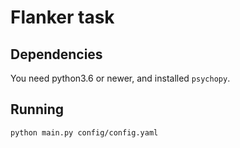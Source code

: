 # Flanker task

## Dependencies

You need python3.6 or newer, and installed `psychopy`.
## Running

```bash
python main.py config/config.yaml
```